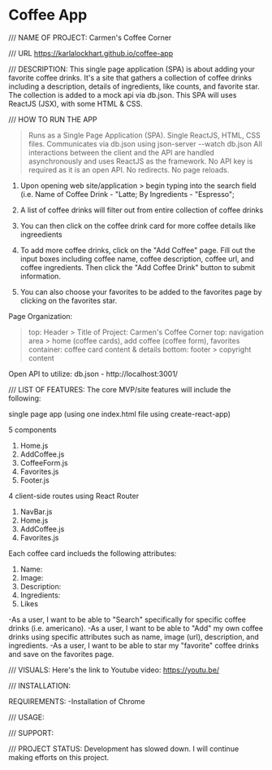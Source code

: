 # Coffee App

///
NAME OF PROJECT: 
Carmen's Coffee Corner

///
URL
https://karlalockhart.github.io/coffee-app


///
DESCRIPTION:
This single page application (SPA) is about adding your favorite coffee drinks. It's a site that gathers a collection of coffee drinks including a description, details of ingredients, like counts, and favorite star. The collection is added to a mock api via db.json. This SPA will uses ReactJS (JSX), with some HTML & CSS.

///
HOW TO RUN THE APP
>Runs as a Single Page Application (SPA). Single ReactJS, HTML, CSS files.
>Communicates via db.json using json-server --watch db.json
>All interactions between the client and the API are handled asynchronously and uses ReactJS as the framework. No API key is required as it is an open API.
>No redirects. No page reloads.
>

1. Upon opening web site/application > begin typing into the search field (i.e. Name of Coffee Drink - "Latte; By Ingredients - "Espresso";

2. A list of coffee drinks will filter out from entire collection of coffee drinks

3. You can then click on the coffee drink card for more coffee details like ingreedients

4. To add more coffee drinks, click on the "Add Coffee" page. Fill out the input boxes including coffee name, coffee description, coffee url, and coffee ingredients. Then click the "Add Coffee Drink" button to submit information.

5. You can also choose your favorites to be added to the favorites page by clicking on the favorites star.

Page Organization:
>top: Header > Title of Project: Carmen's Coffee Corner
>top: navigation area > home (coffee cards), add coffee (coffee form), favorites
>container: coffee card content & details
>bottom: footer > copyright content

Open API to utilize:
db.json - http://localhost:3001/


///
LIST OF FEATURES:
The core MVP/site features will include the following:

single page app (using one index.html file using create-react-app)

5 components
1. Home.js
2. AddCoffee.js
3. CoffeeForm.js
4. Favorites.js
5. Footer.js

4 client-side routes using React Router
1. NavBar.js
2. Home.js
3. AddCoffee.js
4. Favorites.js

Each coffee card inclueds the following attributes:
1. Name:
2. Image:
3. Description:
4. Ingredients:
5. Likes

-As a user, I want to be able to "Search" specifically for specific coffee drinks (i.e. americano).
-As a user, I want to be able to "Add" my own coffee drinks using specific attributes such as name, image (url), description, and ingredients.
-As a user, I want to be able to star my "favorite" coffee drinks and save on the favorites page.


///
VISUALS:
Here's the link to Youtube video:
https://youtu.be/

///
INSTALLATION:

REQUIREMENTS:
-Installation of Chrome

///
USAGE:


///
SUPPORT:


///
PROJECT STATUS:
Development has slowed down. I will continue making efforts on this project.